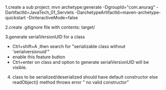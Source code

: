 1.create a sub project:
mvn archetype:generate -DgroupId="com.anurag" -DartifactId=JavaTech_01_Servlets -DarchetypeArtifactId=maven-archetype-quickstart -DinteractiveMode=false

2.create .gitignore file with contents:
 target/

3.generate  serialVersionUID for a class
 * Ctrl+shift+A ,then search for "serializable class without 'serialversionuid'"
 * enable this feature button
 * Ctrl+enter on class and option to generate serialVersionUID will be visible.

4. class to be serialized/deserialized should have default constructor else readObject() method throws error  " no valid constructor"